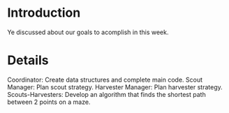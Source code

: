 # Introduction #

Ye discussed about our goals to acomplish in this week.


# Details #

Coordinator: Create data structures and complete main code.
Scout Manager: Plan scout strategy.
Harvester Manager: Plan harvester strategy.
Scouts-Harvesters: Develop an algorithm that finds the shortest path between 2 points on a maze.
